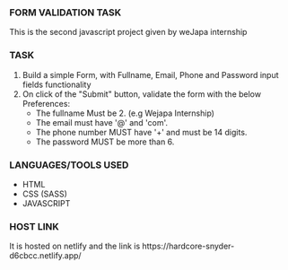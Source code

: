 <div>
    <h3>FORM VALIDATION TASK</h3>
    <p>This is the second javascript project given by weJapa internship</p>
</div>

<div>
    <h3>TASK</h3>
    <ol>
        <li>Build a simple Form, with Fullname, Email, Phone and Password input fields functionality</li>
        <li>On click of the "Submit" button, validate the form with the below Preferences:
            <ul>
                <li>The fullname Must be 2. (e.g Wejapa Internship)</li>
                <li>The email must have '@' and 'com'.</li>
                <li>The phone number MUST have '+' and must be 14 digits.</li>
                <li>The password MUST be more than 6.</li>
            </ul>
        </li>
    </ol>
</div>

<div>
    <h3>LANGUAGES/TOOLS USED</h3>
    <ul>
        <li>HTML</li>
        <li>CSS (SASS)</li>
        <li>JAVASCRIPT</li>
    </ul>
</div>

<div>
    <h3>HOST LINK</h3>
    <p> It is hosted on netlify and the link is https://hardcore-snyder-d6cbcc.netlify.app/</p>
</div>